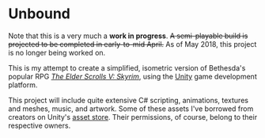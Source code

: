 # Unbound

Note that this is a very much a **work in progress**. <del>A semi-playable build is projected to be completed in early-to-mid April.</del> As of May 2018, this project is no longer being worked on.

This is my attempt to create a simplified, isometric version of Bethesda's popular RPG 
[_The Elder Scrolls V: Skyrim_](https://elderscrolls.bethesda.net/en/skyrim), using the [Unity](https://unity3d.com/) 
game development platform.

This project will include quite extensive C# scripting, animations, textures and meshes, music, and artwork. Some of these assets I've
borrowed from creators on Unity's [asset store](https://assetstore.unity.com/). Their permissions, of course, belong to their respective
owners.


